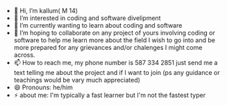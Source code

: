 - 👋 Hi, I’m kallum( M 14)
- 👀 I’m interested in coding and software divelipment
- 🌱 I’m currently wanting to learn about coding and software 
- 💞️ I’m hoping to collaborate on any project of yours involving coding or software to help me learn more about the field I wish to go into
    and be more prepared for any grievances and/or chalenges I might come across.
- 📫 How to reach me, my phone number is 587 334 2851 just send me a text telling me about the project and if I want to join (ps any guidance or teachings would be vary much appreciated) 
- 😄 Pronouns: he/him
- ⚡ about me: I'm typically a fast learner but I'm not the fastest typer

<!---
Enfield3086/Enfield3086 is a ✨ special ✨ repository because its `README.md` (this file) appears on your GitHub profile.
You can click the Preview link to take a look at your changes.
--->
